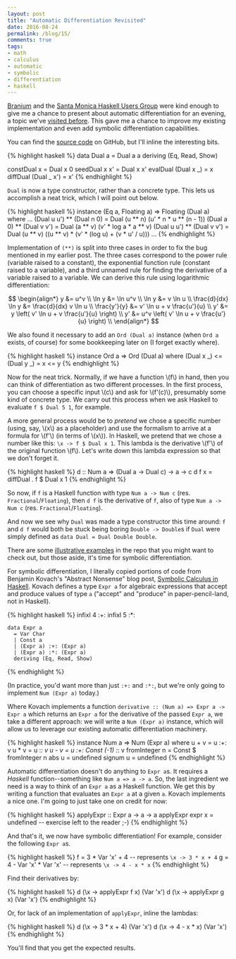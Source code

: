 ```yaml
---
layout: post
title: "Automatic Differentiation Revisited"
date: 2016-08-24
permalink: /blog/15/
comments: true
tags:
- math
- calculus
- automatic
- symbolic
- differentiation
- haskell
---
```


[Branium][2] and the [Santa Monica Haskell Users Group][1] were kind enough to give me a chance to present about automatic differentiation for an evening, a topic we've [visited before][3]. This gave me a chance to improve my existing implementation and even add symbolic differentiation capabilities.

<!--break-->

You can find the [source code][4] on GitHub, but I'll inline the interesting bits.

{% highlight haskell %}
data Dual a = Dual a a
  deriving (Eq, Read, Show)

constDual x = Dual x 0
seedDual x x' = Dual x x'
evalDual (Dual x _) = x
diffDual (Dual _ x') = x'
{% endhighlight %}

`Dual` is now a type constructor, rather than a concrete type. This lets us accomplish a neat trick, which I will point out below.

{% highlight haskell %}
instance (Eq a, Floating a) => Floating (Dual a) where
  ...
  (Dual u u') ** (Dual n 0)
    = Dual (u ** n) (u' * n * u ** (n - 1))
  (Dual a 0) ** (Dual v v')
    = Dual (a ** v) (v' * log a * a ** v)
  (Dual u u') ** (Dual v v')
    = Dual (u ** v) ((u ** v) * (v' * (log u) + (v * u' / u)))
  ...
{% endhighlight %}

Implementation of `(**)` is split into three cases in order to fix the bug mentioned in my earlier post. The three cases correspond to the power rule (variable raised to a constant), the exponential function rule (constant raised to a variable), and a third unnamed rule for finding the derivative of a variable raised to a variable. We can derive this rule using logarithmic differentiation:

$$
\begin{align*}
  y &= u^v \\
  \ln y &= \ln u^v \\
  \ln y &= v \ln u \\
  \frac{d}{dx} \ln y &= \frac{d}{dx} v \ln u \\
  \frac{y'}{y} &= v' \ln u + v \frac{u'}{u} \\
  y' &= y \left( v' \ln u + v \frac{u'}{u} \right) \\
  y' &= u^v \left( v' \ln u + v \frac{u'}{u} \right) \\
\end{align*}
$$

We also found it necessary to add an `Ord (Dual a)` instance (when `Ord a` exists, of course) for some bookkeeping later on (I forget exactly where).

{% highlight haskell %}
instance Ord a => Ord (Dual a) where
  (Dual x _) <= (Dual y _) = x <= y
{% endhighlight %}

Now for the neat trick. Normally, if we have a function \\(f\\) in hand, then you can think of differentiation as two different processes. In the first process, you can choose a specific input \\(c\\) and ask for \\(f'(c)\\), presumably some kind of concrete type. We carry out this process when we ask Haskell to evaluate `f $ Dual 5 1`, for example.

A more general process would be to _pretend_ we chose a specific number (using, say, \\(x\\) as a placeholder) and use the formalism to arrive at a formula for \\(f'\\) (in terms of \\(x\\)). In Haskell, we pretend that we chose a number like this: `\x -> f $ Dual x 1`. This lambda is the derivative \\(f'\\) of the original function \\(f\\). Let's write down this lambda expression so that we don't forget it.

{% highlight haskell %}
d :: Num a => (Dual a -> Dual c) -> a -> c
d f x = diffDual . f $ Dual x 1
{% endhighlight %}

So now, if `f` is a Haskell function with type `Num a -> Num c` (res. `Fractional`/`Floating`), then `d f` is the derivative of `f`, also of type `Num a -> Num c` (res. `Fractional`/`Floating`).

And now we see why `Dual` was made a type constructor this time around: `f` and `d f` would both be stuck being boring `Double -> Double`s if `Dual` were simply defined as `data Dual = Dual Double Double`.

There are some [illustrative examples][5] in the repo that you might want to check out, but those aside, it's time for symbolic differentiation.

For symbolic differentiation, I literally copied portions of code from Benjamin Kovach's "Abstract Nonsense" blog post, [Symbolic Calculus in Haskell][6]. Kovach defines a type `Expr a` for algebraic expressions that accept and produce values of type `a` ("accept" and "produce" in paper-pencil-land, not in Haskell).

{% highlight haskell %}
    infixl 4 :+:
    infixl 5 :*:

    data Expr a
      = Var Char
      | Const a
      | (Expr a) :+: (Expr a)
      | (Expr a) :*: (Expr a)
      deriving (Eq, Read, Show)
{% endhighlight %}

(In practice, you'd want more than just `:+:` and `:*:`, but we're only going to implement `Num (Expr a)` today.)

Where Kovach implements a function `derivative :: (Num a) => Expr a -> Expr a` which returns an `Expr a` for the derivative of the passed `Expr a`, we take a different approach: we will write a `Num (Expr a)` instance, which will allow us to leverage our existing automatic differentiation machinery.

{% highlight haskell %}
instance Num a => Num (Expr a) where
  u + v         = u :+: v
  u * v         = u :*: v
  u - v         = u :+: Const (-1) :*: v
  fromInteger n = Const $ fromInteger n
  abs u         = undefined
  signum u      = undefined
{% endhighlight %}

Automatic differentiation doesn't do anything to `Expr a`s. It requires a _Haskell_ function--something like `Num a => a -> a`. So, the last ingredient we need is a way to think of an `Expr a` as a Haskell function. We get this by writing a function that evaluates an `Expr a` at a given `a`. Kovach implements a nice one. I'm going to just take one on credit for now:

{% highlight haskell %}
applyExpr :: Expr a -> a -> a
applyExpr expr x = undefined -- exercise left to the reader ;-)
{% endhighlight %}

And that's it, we now have symbolic differentiation! For example, consider the following `Expr a`s.

{% highlight haskell %}
f = 3 * Var 'x' + 4 -- represents `\x -> 3 * x + 4`
g = 4 - Var 'x' * Var 'x' -- represents `\x -> 4 - x * x`
{% endhighlight %}

Find their derivatives by:

{% highlight haskell %}
d (\x -> applyExpr f x) (Var 'x')
d (\x -> applyExpr g x) (Var 'x')
{% endhighlight %}

Or, for lack of an implementation of `applyExpr`, inline the lambdas:

{% highlight haskell %}
d (\x -> 3 * x + 4) (Var 'x')
d (\x -> 4 - x * x) (Var 'x')
{% endhighlight %}

You'll find that you get the expected results.

  [1]: https://www.meetup.com/santa-monica-haskell/
  [2]: http://www.brainiumstudios.com/site/index.html
  [3]: /blog/10/
  [4]: https://github.com/friedbrice/AutoDiff
  [5]: https://github.com/friedbrice/AutoDiff/blob/master/src/Examples.hs
  [6]: http://5outh.blogspot.in/2013/05/symbolic-calculus-in-haskell.html
